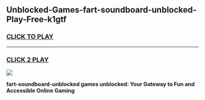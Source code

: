 
## Unblocked-Games-fart-soundboard-unblocked-Play-Free-k1gtf
<h3>
<a href="https://premium76.site?title=fart-soundboard-unblocked&ref=18A1">CLICK TO PLAY</a></h3>
<hr>

<h3>
<a href="https://premium76.site?title=fart-soundboard-unblocked&ref=18A1">CLICK 2 PLAY</a>
  
</h3>

<a href="https://premium76.site?title=fart-soundboard-unblocked&ref=18A1"><img src="https://clearcache.store/games.png"></a>


**fart-soundboard-unblocked games unblocked: Your Gateway to Fun and Accessible Online Gaming**
